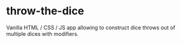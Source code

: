# throw-the-dice
Vanilla HTML / CSS / JS app allowing to construct dice throws out of multiple dices with modifiers.
